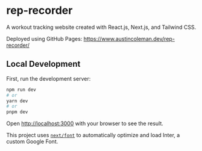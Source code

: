 # rep-recorder

A workout tracking website created with React.js, Next.js, and Tailwind CSS.

Deployed using GitHub Pages: https://www.austincoleman.dev/rep-recorder/

## Local Development

First, run the development server:

```bash
npm run dev
# or
yarn dev
# or
pnpm dev
```

Open [http://localhost:3000](http://localhost:3000) with your browser to see the result.

This project uses [`next/font`](https://nextjs.org/docs/basic-features/font-optimization) to automatically optimize and load Inter, a custom Google Font.
